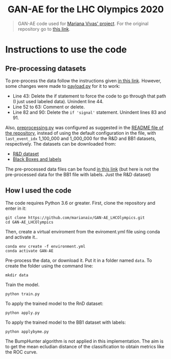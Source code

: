 <h1 align="center">GAN-AE for the LHC Olympics 2020</h1>

> GAN-AE code used for [Mariana Vivas' project](https://github.com/marianaiv/benchtools). For the original repository go to [this link](https://github.com/lovaslin/GAN-AE_LHCOlympics).

# Instructions to use the code
## Pre-processing datasets
To pre-process the data follow the instructions given [in this link](https://gitlab.cern.ch/idinu/lhc-olympics-preprocessing). However, some changes were made to [payload.py](https://gitlab.cern.ch/idinu/lhc-olympics-preprocessing/-/blob/master/payload.py) for it to work:
- Line 43: Delete the if statement to force the code to go through that path (I just used labeled data). Unindent line 44.
- Line 52 to 63: Comment or delete.
- Line 82 and 90: Delete the `if 'signal'` statement. Unindent lines 83 and 91.

Also, [preprocessing.py](https://gitlab.cern.ch/idinu/lhc-olympics-preprocessing/-/blob/master/preprocessing.py) was configured as suggested in the [README file of the repository](https://gitlab.cern.ch/idinu/lhc-olympics-preprocessing/-/blob/master/README.md), instead of using the default configuration in the file, with `last_event_idx` 1_100_000 and 1_000_000 for the R&D and BB1 datasets, respectively. The datasets can be downloaded from:

- [R&D dataset](https://zenodo.org/record/2629073#.XjOiE2PQhEa)
- [Black Boxes and labels](https://zenodo.org/record/4536624)

The pre-processed data files can be found [in this link](  
https://onedrive.live.com/?authkey=%21APNzARJylhUVxt0&id=2C3CDD05B333D5E2%214457&cid=2C3CDD05B333D5E2)
(but here is not the pre-processed data for the BB1 file with labels. Just the R&D dataset)

## How I used the code
The code requires Python 3.6 or greater. First, clone the repository and enter in it:
```
git clone https://github.com/marianaiv/GAN-AE_LHCOlympics.git
cd GAN-AE_LHCOlympics
```
Then, create a virtual enviroment from the eviroment.yml file using conda and activate it..
```
conda env create -f environment.yml
conda activate GAN-AE
```
Pre-process the data, or download it. Put it in a folder named `data`. To create the folder using the command line:
```
mkdir data
```
Train the model.
```
python train.py
```
To apply the trained model to the RnD dataset:
```
python apply.py
```
To apply the trained model to the BB1 dataset with labels:
```
python applybyme.py
```
The BumpHunter algorithm is not applied in this implementation. The aim is to get the mean ecludian distance of the classification to obtain metrics like the ROC curve. 
